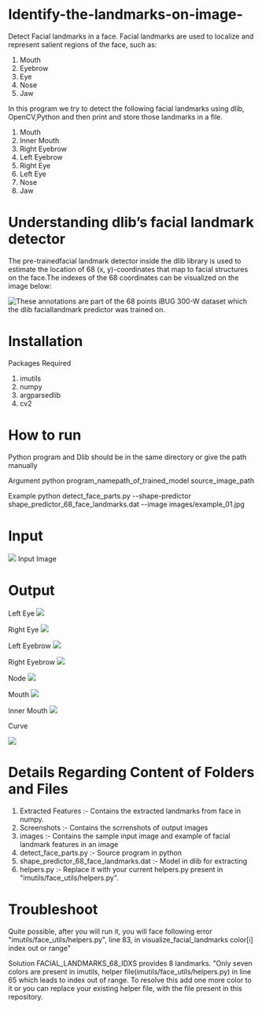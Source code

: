 # Identify-the-landmarks-on-image-

 Detect Facial landmarks in a face.
Facial landmarks are used to localize and represent salient regions of the face, such as:
1. Mouth
2. Eyebrow
3. Eye
4. Nose
5. Jaw

In this program we try to detect the following facial landmarks using dlib, OpenCV,Python and then print and store those landmarks in a file.
1. Mouth
2. Inner Mouth
3. Right Eyebrow
4. Left Eyebrow
5. Right Eye
6. Left Eye
7. Nose
8. Jaw

# Understanding dlib’s facial landmark detector
The pre-trainedfacial landmark detector inside the dlib library is used to estimate the location of 68 (x, y)-coordinates that map to facial structures on the face.The indexes of the 68 coordinates can be visualized on the image below:

![These annotations are part of the 68 points iBUG 300-W dataset which the dlib faciallandmark predictor was trained on.](images/facial_landmarks_68markup.jpg)



# Installation
Packages Required
1. imutils
2. numpy
3. argparsedlib
4. cv2

# How to run
Python program and Dlib should be in the same directory or give the path manually

Argument
python program_namepath_of_trained_model source_image_path

Example
python detect_face_parts.py --shape-predictor shape_predictor_68_face_landmarks.dat --image images/example_01.jpg

# Input
![](images/picture.jpg)
Input Image

# Output

Left Eye
![](Screenshots/left_eye.png)

Right Eye
![](Screenshots/right_eye.png)

Left Eyebrow
![](Screenshots/left_eyebrow.png)

Right Eyebrow
![](Screenshots/right_eyebrow.png)

Node
![](Screenshots/nose.png)

Mouth
![](Screenshots/mouth.png)

Inner Mouth
![](Screenshots/inner_mouth.png)

Curve

![](Screenshots/curve.png)


# Details Regarding Content of Folders and Files
1. Extracted Features :- Contains the extracted landmarks from face in numpy.
2. Screenshots :- Contains the scrrenshots of output images
3. images :- Contains the sample input image and example of facial landmark features in an image
4. detect_face_parts.py :- Source program in python
5. shape_predictor_68_face_landmarks.dat :- Model in dlib for extracting 
6. helpers.py :- Replace it with your current helpers.py present in "imutils/face_utils/helpers.py". 

# Troubleshoot

Quite possible, after you will run it, you will face following error
"imutils/face_utils/helpers.py", line 83, in visualize_facial_landmarks color[i] index out or range"

Solution
FACIAL_LANDMARKS_68_IDXS provides 8 landmarks.
"Only seven colors are present in imutils, helper file(imutils/face_utils/helpers.py) in line 65 which leads to index out of range.
To resolve this add one more color to it or you can replace your existing helper file, with the file present in this repository.

